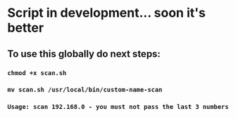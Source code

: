 # Script in development... soon it's better

## To use this globally do next steps:

### `chmod +x scan.sh` 

### `mv scan.sh /usr/local/bin/custom-name-scan`

### `Usage: scan 192.168.0 - you must not pass the last 3 numbers`

